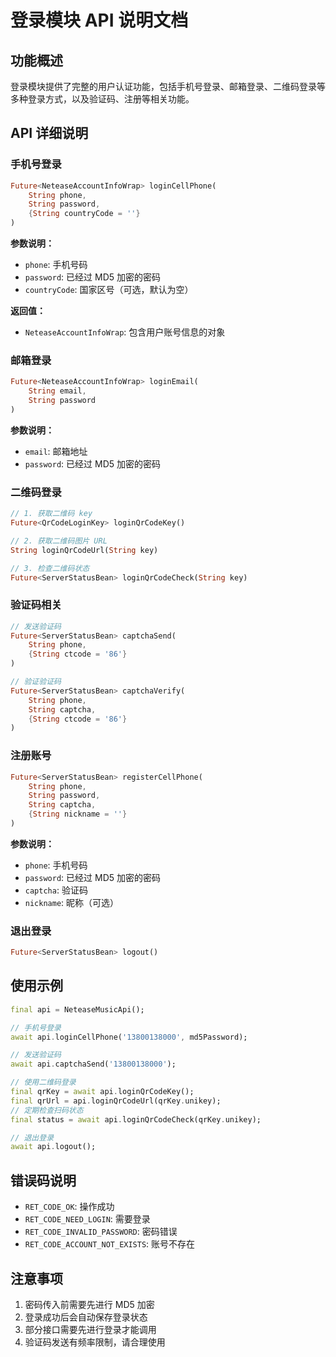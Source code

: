 # 登录模块 API 说明文档

## 功能概述
登录模块提供了完整的用户认证功能，包括手机号登录、邮箱登录、二维码登录等多种登录方式，以及验证码、注册等相关功能。

## API 详细说明

### 手机号登录
```dart
Future<NeteaseAccountInfoWrap> loginCellPhone(
    String phone,
    String password,
    {String countryCode = ''}
)
```
**参数说明：**
- `phone`: 手机号码
- `password`: 已经过 MD5 加密的密码
- `countryCode`: 国家区号（可选，默认为空）

**返回值：**
- `NeteaseAccountInfoWrap`: 包含用户账号信息的对象

### 邮箱登录
```dart
Future<NeteaseAccountInfoWrap> loginEmail(
    String email,
    String password
)
```
**参数说明：**
- `email`: 邮箱地址
- `password`: 已经过 MD5 加密的密码

### 二维码登录
```dart
// 1. 获取二维码 key
Future<QrCodeLoginKey> loginQrCodeKey()

// 2. 获取二维码图片 URL
String loginQrCodeUrl(String key)

// 3. 检查二维码状态
Future<ServerStatusBean> loginQrCodeCheck(String key)
```

### 验证码相关
```dart
// 发送验证码
Future<ServerStatusBean> captchaSend(
    String phone,
    {String ctcode = '86'}
)

// 验证验证码
Future<ServerStatusBean> captchaVerify(
    String phone,
    String captcha,
    {String ctcode = '86'}
)
```

### 注册账号
```dart
Future<ServerStatusBean> registerCellPhone(
    String phone,
    String password,
    String captcha,
    {String nickname = ''}
)
```
**参数说明：**
- `phone`: 手机号码
- `password`: 已经过 MD5 加密的密码
- `captcha`: 验证码
- `nickname`: 昵称（可选）

### 退出登录
```dart
Future<ServerStatusBean> logout()
```

## 使用示例

```dart
final api = NeteaseMusicApi();

// 手机号登录
await api.loginCellPhone('13800138000', md5Password);

// 发送验证码
await api.captchaSend('13800138000');

// 使用二维码登录
final qrKey = await api.loginQrCodeKey();
final qrUrl = api.loginQrCodeUrl(qrKey.unikey);
// 定期检查扫码状态
final status = await api.loginQrCodeCheck(qrKey.unikey);

// 退出登录
await api.logout();
```

## 错误码说明

- `RET_CODE_OK`: 操作成功
- `RET_CODE_NEED_LOGIN`: 需要登录
- `RET_CODE_INVALID_PASSWORD`: 密码错误
- `RET_CODE_ACCOUNT_NOT_EXISTS`: 账号不存在

## 注意事项

1. 密码传入前需要先进行 MD5 加密
2. 登录成功后会自动保存登录状态
3. 部分接口需要先进行登录才能调用
4. 验证码发送有频率限制，请合理使用
